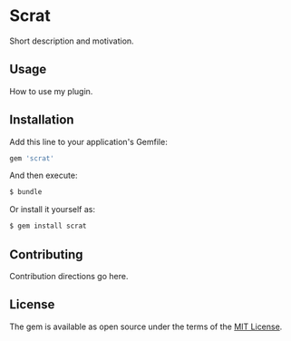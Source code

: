 # Scrat
Short description and motivation.

## Usage
How to use my plugin.

## Installation
Add this line to your application's Gemfile:

```ruby
gem 'scrat'
```

And then execute:
```bash
$ bundle
```

Or install it yourself as:
```bash
$ gem install scrat
```

## Contributing
Contribution directions go here.

## License
The gem is available as open source under the terms of the [MIT License](https://opensource.org/licenses/MIT).
